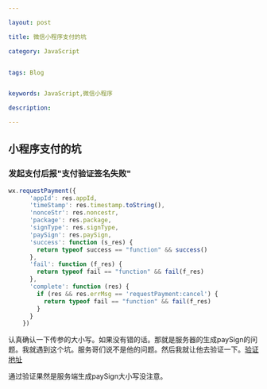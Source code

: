 ```yaml
---

layout: post

title: 微信小程序支付的坑 

category: JavaScript


tags: Blog


keywords: JavaScript,微信小程序

description:

---
```




## 小程序支付的坑

### 发起支付后报"支付验证签名失败"

```javascript
wx.requestPayment({
      'appId': res.appId,
      'timeStamp': res.timestamp.toString(),
      'nonceStr': res.noncestr,
      'package': res.package,
      'signType': res.signType,
      'paySign': res.paySign,
      'success': function (s_res) {
        return typeof success == "function" && success()
      },
      'fail': function (f_res) {
        return typeof fail == "function" && fail(f_res)
      },
      'complete': function (res) {
        if (res && res.errMsg == 'requestPayment:cancel') {
          return typeof fail == "function" && fail(f_res)
        }
      }
    })
```

认真确认一下传参的大小写。如果没有错的话。那就是服务器的生成paySign的问题。我就遇到这个坑。服务哥们说不是他的问题。然后我就让他去验证一下。[验证地址](https://pay.weixin.qq.com/wiki/doc/api/jsapi.php?chapter=20_1)

通过验证果然是服务端生成paySign大小写没注意。


